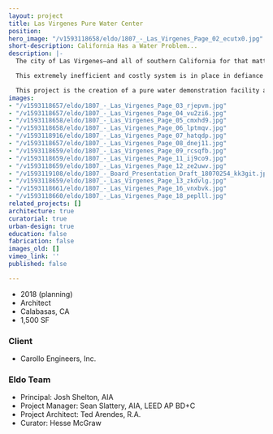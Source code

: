 ```yaml
---
layout: project
title: Las Virgenes Pure Water Center
position: 
hero_image: "/v1593118658/eldo/1807_-_Las_Virgenes_Page_02_ecutx0.jpg"
short-description: California Has a Water Problem...
description: |-
  The city of Las Virgenes—and all of southern California for that matter—relies heavily on water that is sourced from more than 1,800 miles away. Through a complex series of man-made aquaducts, dams, pumps and canals, rain water from the High Sierra Mountains is pushed to the most populous areas of the state.

  This extremely inefficient and costly system is in place in defiance of a proven and readily available technology that can transform non-potable water from a variety of sources into pure drinking water. This technology, called reverse osmosis, has the potential to provide pure drinking water to local communities from water source directly on-site.

  This project is the creation of a pure water demonstration facility at the Las Virgnes Municipal Water Department. Minimally constructed within an existing building, the facility is designed to showcase the technology, invert public perceptions about recycled water, and celebrate the potential for independence from an antiquated potable water delivery system.
images:
- "/v1593118657/eldo/1807_-_Las_Virgenes_Page_03_rjepvm.jpg"
- "/v1593118657/eldo/1807_-_Las_Virgenes_Page_04_vu2zi6.jpg"
- "/v1593118658/eldo/1807_-_Las_Virgenes_Page_05_cmxhd9.jpg"
- "/v1593118658/eldo/1807_-_Las_Virgenes_Page_06_lptmqv.jpg"
- "/v1593118916/eldo/1807_-_Las_Virgenes_Page_07_hatqdp.jpg"
- "/v1593118657/eldo/1807_-_Las_Virgenes_Page_08_dnej11.jpg"
- "/v1593118659/eldo/1807_-_Las_Virgenes_Page_09_rcsqfb.jpg"
- "/v1593118659/eldo/1807_-_Las_Virgenes_Page_11_ij9co9.jpg"
- "/v1593118659/eldo/1807_-_Las_Virgenes_Page_12_ze2uwv.jpg"
- "/v1593119108/eldo/1807_-_Board_Presentation_Draft_18070254_kk3git.jpg"
- "/v1593118659/eldo/1807_-_Las_Virgenes_Page_13_zkdvlg.jpg"
- "/v1593118661/eldo/1807_-_Las_Virgenes_Page_16_vnxbvk.jpg"
- "/v1593118660/eldo/1807_-_Las_Virgenes_Page_18_peplll.jpg"
related_projects: []
architecture: true
curatorial: true
urban-design: true
education: false
fabrication: false
images_old: []
vimeo_link: ''
published: false

---
```

* 2018 (planning)
* Architect
* Calabasas, CA
* 1,500 SF

### Client

* Carollo Engineers, Inc.

### Eldo Team

* Principal: Josh Shelton, AIA
* Project Manager: Sean Slattery, AIA, LEED AP BD+C
* Project Architect: Ted Arendes, R.A.
* Curator: Hesse McGraw